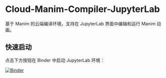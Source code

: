 # Cloud-Manim-Compiler-JupyterLab

基于 Manim 的云端编译环境，支持在 JupyterLab 界面中编辑和运行 Manim 动画。

## 快速启动

点击下方按钮在 Binder 中启动 JupyterLab 环境：

[![Binder](https://mybinder.org/badge_logo.svg)](https://mybinder.org/v2/gh/你的用户名/你的仓库名/HEAD)


